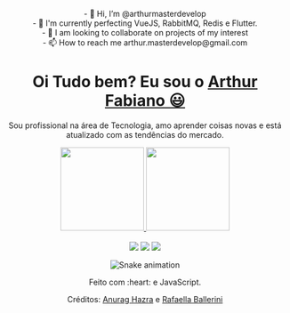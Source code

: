 <div>
  <p align="center">
- 👋 Hi, I’m @arthurmasterdevelop<br/>
- 🌱 I'm currently perfecting VueJS, RabbitMQ, Redis e Flutter.<br/>
- 💞️ I am looking to collaborate on projects of my interest<br/>
- 📫 How to reach me arthur.masterdevelop@gmail.com<br/>
</p>
</div>

<div>
  
  <h1 align="center">
    Oi Tudo bem? Eu sou o 
    <a href="https://www.linkedin.com/in/arthurfabiano" target="_blank">Arthur Fabiano 😃️</a>
  </h1>
  
  <p align="center">
    Sou profissional na área de Tecnologia, amo aprender coisas novas e está atualizado com as tendências do mercado. 
  </p>
  
</div>

<div align="center">
  <a href="https://github.com/arthurmasterdevelop">
    <img height="150em" src="https://github-readme-stats.vercel.app/api?username=arthurmasterdevelop&count_private=true&include_all_commits=true&show_icons=true&theme=dracula&hide_border=false&show_owner=true"/>
    <img height="150em" src="https://github-readme-stats.vercel.app/api/top-langs/?username=arthurmasterdevelop&theme=dracula&hide_border=false&&layout=compact"/>
  </a>
</div>

<br>

<div align="center">
  <a href="https://www.instagram.com/arthur.fabiano/" target="_blank"><img src="https://img.shields.io/badge/-Instagram-%23E4405F?style=for-the-badge&logo=instagram&logoColor=white" target="_blank"></a>
  <a href="https://www.linkedin.com/in/arthurfabiano" target="_blank"><img src="https://img.shields.io/badge/-LinkedIn-%230077B5?style=for-the-badge&logo=linkedin&logoColor=white" target="_blank"></a> 
  <a href="mailto:arthur.masterdevelop@gmail.com"><img src="https://img.shields.io/badge/-Gmail-%23333?style=for-the-badge&logo=gmail&logoColor=white" target="_blank"></a>
</div>

<div align="center">

  ![Snake animation](https://github.com/arthurmasterdevelop/arthurmasterdevelop/blob/output/github-contribution-grid-snake.svg)
  
</div>

<div align="center">
  <p>Feito com :heart: e JavaScript.</p>
  <p>Créditos: <a href="https://github.com/anuraghazra/github-readme-stats">Anurag Hazra</a> e <a href="https://github.com/rafaballerini">Rafaella Ballerini</a></p>
</div>
